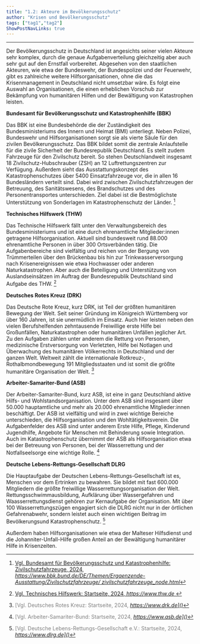 ```yaml
---
title: "1.2: Akteure im Bevölkerungsschutz"
author: "Krisen und Bevölkerungsschutz"
tags: ["tag1","tag2"]
ShowPostNavLinks: true
---
```

***
Der Bevölkerungsschutz in Deutschland ist angesichts seiner vielen
Akteure sehr komplex, durch die genaue Aufgabenverteilung
gleichzeitig aber auch sehr gut auf den Ernstfall vorbereitet.
Abgesehen von den staatlichen Akteuren, wie etwa der Bundeswehr,
der Bundespolizei und der Feuerwehr, gibt es zahlreiche
weitere Hilfsorganisationen, ohne die das Krisenmanagement
in Deutschland nicht umsetzbar wäre. Es folgt eine Auswahl an
Organisationen, die einen erheblichen Vorschub zur Bekämpfung
von humanitären Hilfen und der Bewältigung von Katastrophen
leisten.

<b> Bundesamt für Bevölkerungsschutz und Katastrophenhilfe (BBK) </b>

Das BBK ist eine Bundesbehörde die der Zuständigkeit des
Bundesministeriums des Innern und Heimat (BMI) unterliegt.
Neben Polizei, Bundeswehr und Hilfsorganisationen sorgt sie als
vierte Säule für den zivilen Bevölkerungsschutz. Das BBK bildet
somit die zentrale Anlaufstelle für die zivile Sicherheit der
Bundesrepublik Deutschland.
Es stellt zudem Fahrzeuge für den Zivilschutz bereit. So stehen
Deutschlandweit insgesamt 18 Zivilschutz-Hubschrauber (ZSH)
an 12 Luftrettungszentren zur Verfügung. Außerdem sieht das
Ausstattungskonzept des Katastrophenschutzes über 5400
Einsatzfahrzeuge vor, die in allen 16 Bundesländern verteilt sind.
Dabei wird zwischen Zivilschutzfahrzeugen der Betreuung, des
Sanitätswesens, des Brandschutzes und des Personentransportes
unterschieden. Ziel dabei ist die Bestmöglichste Unterstützung
von Sonderlagen im Katastrophenschutz der Länder. [^1]

<b> Technisches Hilfswerk (THW) </b>

Das Technische Hilfswerk fällt unter den Verwaltungsbereich
des Bundesministeriums und ist eine durch ehrenamtliche
Mitglieder:innen getragene Hilfsorganisation. Aktuell sind
bundesweit rund 88.000 ehrenamtliche Personen in über 300
Ortsverbänden tätig. Die Aufgabenbereiche sind vielfältig und
reichen von der Bergung von Trümmerteilen über den Brückenbau
bis hin zur Trinkwasserversorgung nach Krisenereignissen wie
etwa Hochwasser oder anderen Naturkatastrophen. Aber auch
die Beteiligung und Unterstützung von Auslandseinsätzen im
Auftrag der Bundesrepublik Deutschland sind Aufgabe des THW. [^2]

<b> Deutsches Rotes Kreuz (DRK) </b>

Das Deutsche Rote Kreuz, kurz DRK, ist Teil der größten humanitären
Bewegung der Welt. Seit seiner Gründung im Königreich
Württemberg vor über 160 Jahren, ist sie unermüdlich im
Einsatz. Auch hier leisten neben den vielen Berufshelfenden
zehntausende Freiwillige erste Hilfe bei Großunfällen, Naturkatastrophen
oder humanitären Unfällen jeglicher Art. Zu den
Aufgaben zählen unter anderem die Rettung von Personen,
medizinische Erstversorgung von Verletzten, Hilfe bei Notlagen
und Überwachung des humanitären Völkerrechts in Deutschland
und der ganzen Welt. Weltweit zählt die internationale
Rotkreuz-, Rothalbmondbewegung 191 Mitgliedsstaaten und ist
somit die größte humanitäre Organisation der Welt. [^3]

<b> Arbeiter-Samariter-Bund (ASB) </b>

Der Arbeiter-Samariter-Bund, kurz ASB, ist eine in ganz
Deutschland aktive Hilfs- und Wohlstandsorganisation. Unter
dem ASB sind insgesamt über 50.000 hauptamtliche und mehr
als 20.000 ehrenamtliche Mitglieder:innen beschäftigt. Der ASB
ist vielfältig und wird in zwei wichtige Bereiche unterschieden,
die Hilfsorganisation und den Wohltätigkeitsverein. Die Aufgabenfelder
des ASB sind unter anderem Erste Hilfe, Pflege, Kinderund
Jugendhilfe, Angebote für Menschen mit Behinderung sowie
Integration. Auch im Katastrophenschutz übernimmt der ASB
als Hilfsorganisation etwa bei der Betreuung von Personen, bei
der Wasserrettung und der Notfallseelsorge eine wichtige Rolle. [^4]

<b> Deutsche Lebens-Rettungs-Gesellschaft DLRG </b>

Die Hauptaufgabe der Deutschen Lebens-Rettungs-Gesellschaft
ist es, Menschen vor dem Ertrinken zu bewahren. Sie bildet mit
fast 600.000 Mitgliedern die größte freiwillige Wasserrettungsorganisation
der Welt. Rettungsschwimmausbildung, Aufklärung
über Wassergefahren und Waasserrettungsdienst gehören zur
Kernaufgabe der Organisation. Mit über 100 Wasserrettungszügen
engagiert sich die DLRG nicht nur in der örtlichen Gefahrenabwehr,
sondern leistet auch einen wichtigen Beitrag im Bevölkerungsund
Katastrophenschutz. [^5]

Außerdem haben Hilfsorganisationen wie etwa der Malteser
Hilfsdienst und die Johanniter-Unfall-Hilfe großen Anteil an der
Bewältigung humanitärer Hilfe in Krisenzeiten.


[^1]: <font color="grey">[Vgl. Bundesamt für Bevölkerungsschutz und Katastrophenhilfe: Zivilschutzfahrzeuge,
2024, <i> <u> https://www.bbk.bund.de/DE/Themen/Ergaenzende-Ausstattung/Zivilschutzfahrzeuge/
zivilschutzfahrzeuge_node.html]()</font></u></i>
[^2]: <font color="grey">[Vgl. Technisches Hilfswerk: Startseite, 2024, <i> <u> https://www.thw.de ]()</font></u></i>
[^3]: <font color="grey">[Vgl. Deutsches Rotes Kreuz: Startseite, 2024, <i> <u> https://www.drk.de]()</font></u></i>
[^4]: <font color="grey">[Vgl. Arbeiter-Samariter-Bund: Startseite, 2024, <i> <u> https://www.asb.de]()</font></u></i>
[^5]: <font color="grey">[Vgl. Deutsche Lebens-Rettungs-Gesellschaft e.V.: Startseite, 2024, <i> <u> https://www.dlrg.de]()</font></u></i>
